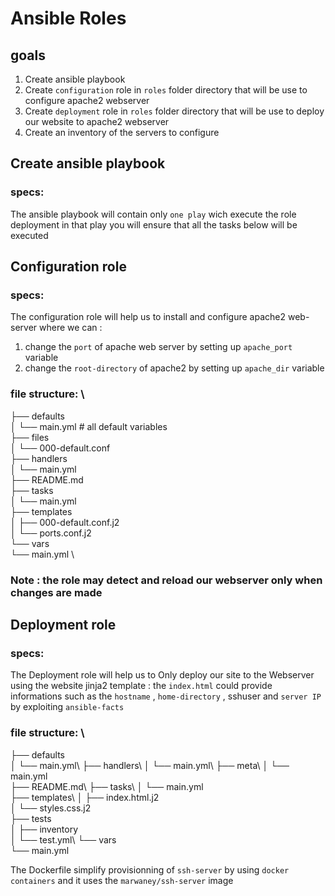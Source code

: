 # Ansible Roles 

##  goals  

 1. Create ansible playbook 
 2. Create  `configuration` role in `roles` folder directory  that will be use to configure apache2 webserver
 3. Create  `deployment` role in `roles` folder directory  that will be use to deploy our website to  apache2 webserver
 4. Create an inventory of the servers to configure          

## Create ansible playbook 
### specs: 
The ansible playbook will contain only `one play` wich execute the role deployment 
in that play you will ensure that all the tasks below will be executed 

## Configuration role 
### specs:  

The configuration role will help us to install and configure apache2 web-server where we can : 
  

 1. change the `port` of apache web server  by setting up `apache_port` variable 
 2. change the `root-directory` of apache2  by setting up `apache_dir` variable 
 
 ### file structure:  \
 ├── defaults \
│   └── main.yml # all default variables \
├── files \
│   └── 000-default.conf \
├── handlers \
│   └── main.yml \
├── README.md \
├── tasks \
│   └── main.yml \
├── templates \
│   ├── 000-default.conf.j2 \
│   └── ports.conf.j2 \
└── vars \
    └── main.yml \
### Note : the role may detect and reload our webserver only when changes are made

## Deployment role 
### specs:  

The Deployment role will help us to Only deploy our site to the Webserver using the website jinja2 template : 
 the `index.html` could provide informations such as the `hostname` , `home-directory` , sshuser and `server IP` by exploiting `ansible-facts`
 ### file structure:  \
 ├── defaults\
│   └── main.yml\ 
├── handlers\ 
│   └── main.yml\ 
├── meta\ 
│   └── main.yml\
├── README.md\ 
├── tasks\ 
│   └── main.yml\
├── templates\ 
│   ├── index.html.j2\
│   └── styles.css.j2\
├── tests\
│   ├── inventory\
│   └── test.yml\ 
└── vars\
    └── main.yml
    
  The Dockerfile simplify provisionning of `ssh-server` by using `docker containers` and it uses the `marwaney/ssh-server` image
